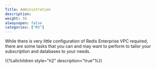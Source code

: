 ```yaml
---
Title: Administration
description: 
weight: 50
alwaysopen: false
categories: ["RV"]
---
```

While there is very little configuration of Redis Enterprise VPC
required, there are some tasks that you can and may want to perform to
tailor your subscription and databases to your needs.

{{%allchildren style="h2" description="true"%}}
